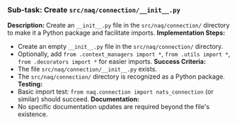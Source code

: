 ### Sub-task: Create `src/naq/connection/__init__.py`
**Description:** Create an `__init__.py` file in the `src/naq/connection/` directory to make it a Python package and facilitate imports.
**Implementation Steps:**
- Create an empty `__init__.py` file in the `src/naq/connection/` directory.
- Optionally, add `from .context_managers import *`, `from .utils import *`, `from .decorators import *` for easier imports.
**Success Criteria:**
- The file `src/naq/connection/__init__.py` exists.
- The `src/naq/connection/` directory is recognized as a Python package.
**Testing:**
- Basic import test: `from naq.connection import nats_connection` (or similar) should succeed.
**Documentation:**
- No specific documentation updates are required beyond the file's existence.